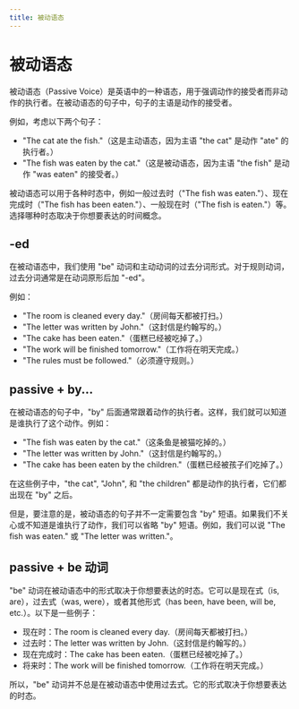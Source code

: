 ```yaml
---
title: 被动语态
---
```


# 被动语态

被动语态（Passive Voice）是英语中的一种语态，用于强调动作的接受者而非动作的执行者。在被动语态的句子中，句子的主语是动作的接受者。

例如，考虑以下两个句子：

- "The cat ate the fish."（这是主动语态，因为主语 "the cat" 是动作 "ate" 的执行者。）
- "The fish was eaten by the cat."（这是被动语态，因为主语 "the fish" 是动作 "was eaten" 的接受者。）

被动语态可以用于各种时态中，例如一般过去时（"The fish was eaten."）、现在完成时（"The fish has been eaten."）、一般现在时（"The fish is eaten."）等。选择哪种时态取决于你想要表达的时间概念。

## -ed

在被动语态中，我们使用 "be" 动词和主动动词的过去分词形式。对于规则动词，过去分词通常是在动词原形后加 "-ed"。

例如：

- "The room is cleaned every day."（房间每天都被打扫。）
- "The letter was written by John."（这封信是约翰写的。）
- "The cake has been eaten."（蛋糕已经被吃掉了。）
- "The work will be finished tomorrow."（工作将在明天完成。）
- "The rules must be followed."（必须遵守规则。）

## passive + by...

在被动语态的句子中，"by" 后面通常跟着动作的执行者。这样，我们就可以知道是谁执行了这个动作。例如：

- "The fish was eaten by the cat."（这条鱼是被猫吃掉的。）
- "The letter was written by John."（这封信是约翰写的。）
- "The cake has been eaten by the children."（蛋糕已经被孩子们吃掉了。）

在这些例子中，"the cat", "John", 和 "the children" 都是动作的执行者，它们都出现在 "by" 之后。

但是，要注意的是，被动语态的句子并不一定需要包含 "by" 短语。如果我们不关心或不知道是谁执行了动作，我们可以省略 "by" 短语。例如，我们可以说 "The fish was eaten." 或 "The letter was written."。

## passive + be 动词

"be" 动词在被动语态中的形式取决于你想要表达的时态。它可以是现在式（is, are），过去式（was, were），或者其他形式（has been, have been, will be, etc.）。以下是一些例子：

- 现在时：The room is cleaned every day.（房间每天都被打扫。）
- 过去时：The letter was written by John.（这封信是约翰写的。）
- 现在完成时：The cake has been eaten.（蛋糕已经被吃掉了。）
- 将来时：The work will be finished tomorrow.（工作将在明天完成。）

所以，"be" 动词并不总是在被动语态中使用过去式。它的形式取决于你想要表达的时态。
